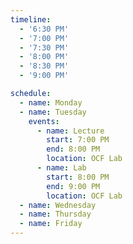 ```yaml
---
timeline:
  - '6:30 PM'
  - '7:00 PM'
  - '7:30 PM'
  - '8:00 PM'
  - '8:30 PM'
  - '9:00 PM'

schedule:
  - name: Monday
  - name: Tuesday
    events:
      - name: Lecture
        start: 7:00 PM
        end: 8:00 PM
        location: OCF Lab
      - name: Lab
        start: 8:00 PM
        end: 9:00 PM
        location: OCF Lab
  - name: Wednesday
  - name: Thursday
  - name: Friday
---
```

